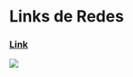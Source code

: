 <h1> Links de Redes </h1>

<h3><a href = 'https://brunoscamargo.github.io/Links-de-redes/'>Link</a></h3>

<img src ='https://i.imgur.com/spp3Atm.png'>

